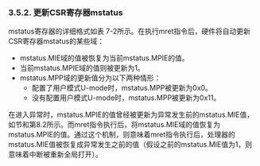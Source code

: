 ### **3.5.2. 更新CSR寄存器mstatus**

mstatus寄存器的详细格式如表 7-2所示。在执行mret指令后，硬件将自动更新CSR寄存器mstatus的某些域：

- mstatus.MIE域的值被恢复为当前mstatus.MPIE的值。
- 当前mstatus.MPIE域的值则被更新为1。
- mstatus.MPP域的更新值分为以下两种情形：
  - 配置了用户模式U-mode时，mstatus.MPP被更新为0x0。
  - 没有配置用户模式U-mode时，mstatus.MPP被更新为0x11。

在进入异常时，mstatus.MPIE的值曾经被更新为异常发生前的mstatus.MIE值，如节和第8.2所示。而mret指令执行后，将mstatus.MIE域的值恢复为mstatus.MPIE的值。通过这个机制，则意味着mret指令执行后，处理器的mstatus.MIE值被恢复成异常发生之前的值（假设之前的mstatus.MIE值为1，则意味着中断被重新全局打开）。

